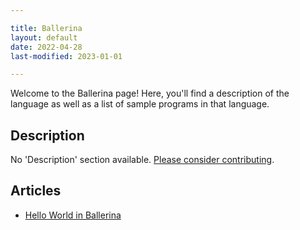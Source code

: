 ```yaml
---

title: Ballerina
layout: default
date: 2022-04-28
last-modified: 2023-01-01

---
```


Welcome to the Ballerina page! Here, you'll find a description of the language as well as a list of sample programs in that language.

## Description

No 'Description' section available. [Please consider contributing](https://github.com/TheRenegadeCoder/sample-programs-website).

## Articles

- [Hello World in Ballerina](https://sampleprograms.io/projects/hello-world/ballerina)